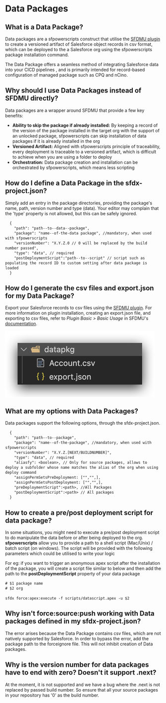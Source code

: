 # Data Packages

## What is a Data Package?

Data packages are a sfpowerscripts construct that utilise the [SFDMU plugin](https://github.com/forcedotcom/SFDX-Data-Move-Utility) to create a versioned artifact of Salesforce object records in csv format, which can be deployed to the a Salesforce org using the sfpowerscripts package installation command.

The Data Package offers a seamless method of integrating Salesforce data into your CICD pipelines , and is primarily intended for record-based configuration of managed package such as CPQ and nCino.

## Why should I use Data Packages instead of SFDMU directly?

Data packages are a wrapper around SFDMU that provide a few key benefits:

* **Ability to skip the package if already installed:** By keeping a record of the version of the package installed in the target org with the support of an unlocked package, sfpowerscripts can skip installation of data packages if it is already installed in the org
* **Versioned Artifact:**  Aligned with sfpowerscripts principle of traceability, every deployment is traceable to a versioned artifact, which is difficult to achieve when you are using a folder to deploy
* **Orchestration:** Data package creation and installation can be orchestrated by sfpowerscripts, which means less scripting 

## How do I define a Data Package in the sfdx-project.json?

Simply add an entry in the package directories, providing the package's name, path, version number and type \(data\). Your editor may complain that the 'type' property is not allowed, but this can be safely ignored.

```text
  {
    "path": "path--to--data--package",
    "package": "name--of-the-data package", //mandatory, when used with sfpowerscripts
    "versionNumber": "X.Y.Z.0 // 0 will be replaced by the build number passed",
    "type": "data", // required
    "postDeploymentScript":"path--to--script" // script such as populating the record ID to custom setting after data package is loaded 
  }
```

## How do I generate the csv files and export.json for my Data Package?

Export your Salesforce records to csv files using the [SFDMU plugin](https://github.com/forcedotcom/SFDX-Data-Move-Utility). For more information on plugin installation, creating an export.json file, and exporting to csv files, refer to _Plugin Basic &gt; Basic Usage_ in SFDMU's [documentation](https://help.sfdmu.com/quick-start).

![A sample data package structure](../.gitbook/assets/image%20%285%29.png)

## **What are my options with Data Packages?**

Data packages support the following options, through the sfdx-project.json.

```text
  {
    "path": "path--to--package",
    "package": "name--of-the-package", //mandatory, when used with sfpowerscripts
    "versionNumber": "X.Y.Z.[NEXT/BUILDNUMBER]",
    "type": "data", // required
    "aliasfy": <boolean>, // Only for source packages, allows to deploy a subfolder whose name matches the alias of the org when using deploy command
    "assignPermSetsPreDeployment: ["","",],
    "assignPermSetsPostDeployment: ["","",],
    "preDeploymentScript":<path>, //All Packages
    "postDeploymentScript":<path> // All packages
  }
```

## How to create a pre/post deployment script for data package?

In some situations, you might need to execute a pre/post deployment script to do manipulate the data before or after being deployed to the org. **sfpowerscripts** allow you to provide a path to a shell script \(Mac/Unix\)  / batch script \(on windows\).  The script will be provided with the following parameters which could be utilised to write your logic  
  
For eg: if you want to trigger an anonymous apex script after the installation of the package, you will create a script file similar to below and then add the path to the **postDeploymentScript** property of your data package

```text
# $1 package name
# $2 org

sfdx force:apex:execute -f scripts/datascript.apex -u $2
```

## Why isn't force:source:push working with Data packages defined in my sfdx-project.json?

The error arises because the Data Package contains csv files, which are not natively supported by Salesforce. In order to bypass the error, add the package path to the forceignore file. This will not inhibit creation of Data packages.

## Why is the version number for data packages have to end with zero? Doesn't it support .next?

At the moment, it is not supported and we have a bug where the .next is not replaced by passed build number. So ensure that all your source packages in your repository has '0' as the build number.

